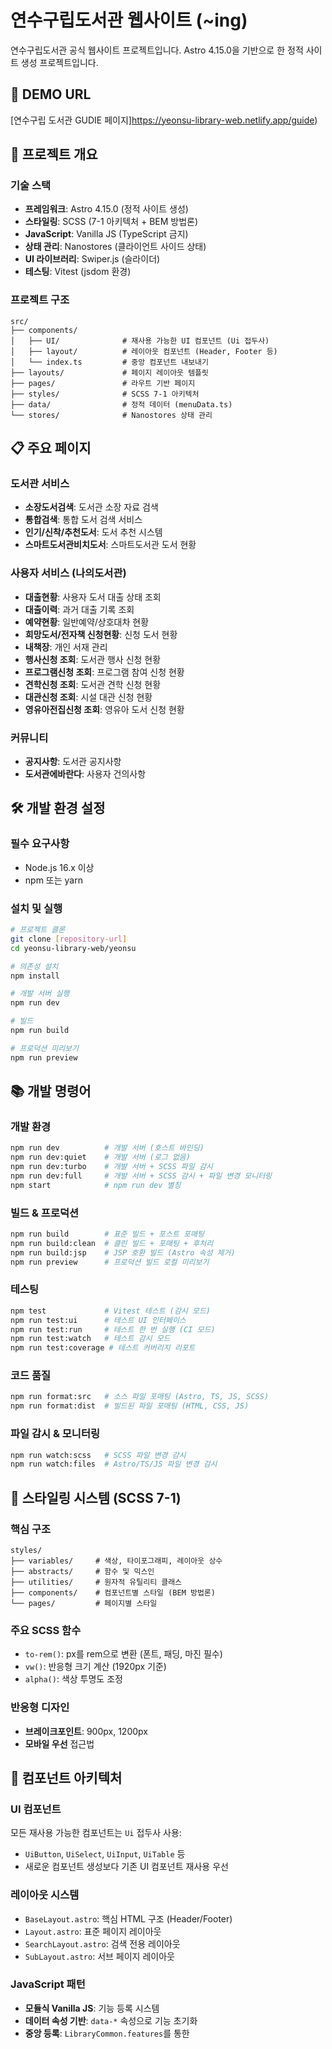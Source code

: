 # 연수구립도서관 웹사이트 (~ing)

연수구립도서관 공식 웹사이트 프로젝트입니다. Astro 4.15.0을 기반으로 한 정적 사이트 생성 프로젝트입니다. 

## 🚀 DEMO URL

[연수구립 도서관 GUDIE 페이지]https://yeonsu-library-web.netlify.app/guide)

## 🚀 프로젝트 개요

### 기술 스택
- **프레임워크**: Astro 4.15.0 (정적 사이트 생성)
- **스타일링**: SCSS (7-1 아키텍처 + BEM 방법론)
- **JavaScript**: Vanilla JS (TypeScript 금지)
- **상태 관리**: Nanostores (클라이언트 사이드 상태)
- **UI 라이브러리**: Swiper.js (슬라이더)
- **테스팅**: Vitest (jsdom 환경)

### 프로젝트 구조
```
src/
├── components/
│   ├── UI/              # 재사용 가능한 UI 컴포넌트 (Ui 접두사)
│   ├── layout/          # 레이아웃 컴포넌트 (Header, Footer 등)
│   └── index.ts         # 중앙 컴포넌트 내보내기
├── layouts/             # 페이지 레이아웃 템플릿
├── pages/               # 라우트 기반 페이지
├── styles/              # SCSS 7-1 아키텍처
├── data/                # 정적 데이터 (menuData.ts)
└── stores/              # Nanostores 상태 관리
```

## 📋 주요 페이지

### 도서관 서비스
- **소장도서검색**: 도서관 소장 자료 검색
- **통합검색**: 통합 도서 검색 서비스
- **인기/신착/추천도서**: 도서 추천 시스템
- **스마트도서관비치도서**: 스마트도서관 도서 현황

### 사용자 서비스 (나의도서관)
- **대출현황**: 사용자 도서 대출 상태 조회
- **대출이력**: 과거 대출 기록 조회
- **예약현황**: 일반예약/상호대차 현황
- **희망도서/전자책 신청현황**: 신청 도서 현황
- **내책장**: 개인 서재 관리
- **행사신청 조회**: 도서관 행사 신청 현황
- **프로그램신청 조회**: 프로그램 참여 신청 현황
- **견학신청 조회**: 도서관 견학 신청 현황
- **대관신청 조회**: 시설 대관 신청 현황
- **영유아전집신청 조회**: 영유아 도서 신청 현황

### 커뮤니티
- **공지사항**: 도서관 공지사항
- **도서관에바란다**: 사용자 건의사항

## 🛠️ 개발 환경 설정

### 필수 요구사항
- Node.js 16.x 이상
- npm 또는 yarn

### 설치 및 실행
```bash
# 프로젝트 클론
git clone [repository-url]
cd yeonsu-library-web/yeonsu

# 의존성 설치
npm install

# 개발 서버 실행
npm run dev

# 빌드
npm run build

# 프로덕션 미리보기
npm run preview
```

## 📚 개발 명령어

### 개발 환경
```bash
npm run dev          # 개발 서버 (호스트 바인딩)
npm run dev:quiet    # 개발 서버 (로그 없음)
npm run dev:turbo    # 개발 서버 + SCSS 파일 감시
npm run dev:full     # 개발 서버 + SCSS 감시 + 파일 변경 모니터링
npm start            # npm run dev 별칭
```

### 빌드 & 프로덕션
```bash
npm run build        # 표준 빌드 + 포스트 포매팅
npm run build:clean  # 클린 빌드 + 포매팅 + 후처리
npm run build:jsp    # JSP 호환 빌드 (Astro 속성 제거)
npm run preview      # 프로덕션 빌드 로컬 미리보기
```

### 테스팅
```bash
npm test             # Vitest 테스트 (감시 모드)
npm run test:ui      # 테스트 UI 인터페이스
npm run test:run     # 테스트 한 번 실행 (CI 모드)
npm run test:watch   # 테스트 감시 모드
npm run test:coverage # 테스트 커버리지 리포트
```

### 코드 품질
```bash
npm run format:src   # 소스 파일 포매팅 (Astro, TS, JS, SCSS)
npm run format:dist  # 빌드된 파일 포매팅 (HTML, CSS, JS)
```

### 파일 감시 & 모니터링
```bash
npm run watch:scss   # SCSS 파일 변경 감시
npm run watch:files  # Astro/TS/JS 파일 변경 감시
```

## 🎨 스타일링 시스템 (SCSS 7-1)

### 핵심 구조
```
styles/
├── variables/     # 색상, 타이포그래피, 레이아웃 상수
├── abstracts/     # 함수 및 믹스인
├── utilities/     # 원자적 유틸리티 클래스
├── components/    # 컴포넌트별 스타일 (BEM 방법론)
└── pages/         # 페이지별 스타일
```

### 주요 SCSS 함수
- `to-rem()`: px를 rem으로 변환 (폰트, 패딩, 마진 필수)
- `vw()`: 반응형 크기 계산 (1920px 기준)
- `alpha()`: 색상 투명도 조정

### 반응형 디자인
- **브레이크포인트**: 900px, 1200px
- **모바일 우선** 접근법

## 🧩 컴포넌트 아키텍처

### UI 컴포넌트
모든 재사용 가능한 컴포넌트는 `Ui` 접두사 사용:
- `UiButton`, `UiSelect`, `UiInput`, `UiTable` 등
- 새로운 컴포넌트 생성보다 기존 UI 컴포넌트 재사용 우선

### 레이아웃 시스템
- `BaseLayout.astro`: 핵심 HTML 구조 (Header/Footer)
- `Layout.astro`: 표준 페이지 레이아웃
- `SearchLayout.astro`: 검색 전용 레이아웃
- `SubLayout.astro`: 서브 페이지 레이아웃

### JavaScript 패턴
- **모듈식 Vanilla JS**: 기능 등록 시스템
- **데이터 속성 기반**: `data-*` 속성으로 기능 초기화
- **중앙 등록**: `LibraryCommon.features`를 통한 